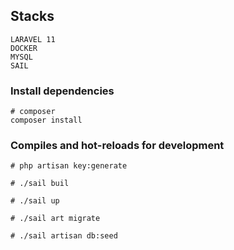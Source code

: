 ## Stacks

```
LARAVEL 11
DOCKER
MYSQL
SAIL
```

### Install dependencies

```
# composer
composer install
```

### Compiles and hot-reloads for development

```
# php artisan key:generate

# ./sail buil

# ./sail up

# ./sail art migrate

# ./sail artisan db:seed
```
